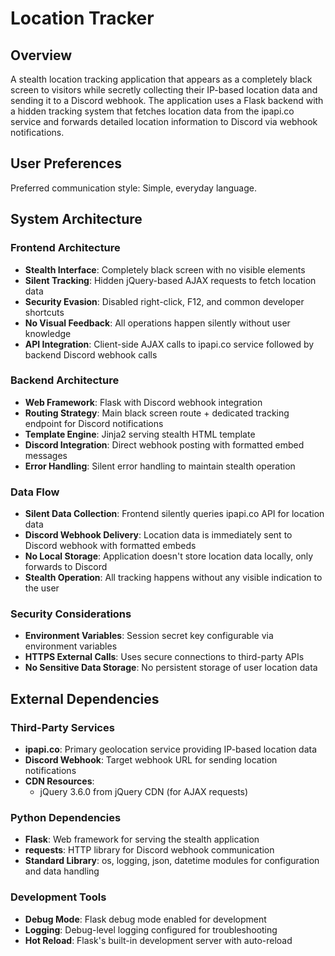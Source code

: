 # Location Tracker

## Overview

A stealth location tracking application that appears as a completely black screen to visitors while secretly collecting their IP-based location data and sending it to a Discord webhook. The application uses a Flask backend with a hidden tracking system that fetches location data from the ipapi.co service and forwards detailed location information to Discord via webhook notifications.

## User Preferences

Preferred communication style: Simple, everyday language.

## System Architecture

### Frontend Architecture
- **Stealth Interface**: Completely black screen with no visible elements
- **Silent Tracking**: Hidden jQuery-based AJAX requests to fetch location data
- **Security Evasion**: Disabled right-click, F12, and common developer shortcuts
- **No Visual Feedback**: All operations happen silently without user knowledge
- **API Integration**: Client-side AJAX calls to ipapi.co service followed by backend Discord webhook calls

### Backend Architecture
- **Web Framework**: Flask with Discord webhook integration
- **Routing Strategy**: Main black screen route + dedicated tracking endpoint for Discord notifications
- **Template Engine**: Jinja2 serving stealth HTML template
- **Discord Integration**: Direct webhook posting with formatted embed messages
- **Error Handling**: Silent error handling to maintain stealth operation

### Data Flow
- **Silent Data Collection**: Frontend silently queries ipapi.co API for location data
- **Discord Webhook Delivery**: Location data is immediately sent to Discord webhook with formatted embeds
- **No Local Storage**: Application doesn't store location data locally, only forwards to Discord
- **Stealth Operation**: All tracking happens without any visible indication to the user

### Security Considerations
- **Environment Variables**: Session secret key configurable via environment variables
- **HTTPS External Calls**: Uses secure connections to third-party APIs
- **No Sensitive Data Storage**: No persistent storage of user location data

## External Dependencies

### Third-Party Services
- **ipapi.co**: Primary geolocation service providing IP-based location data
- **Discord Webhook**: Target webhook URL for sending location notifications
- **CDN Resources**: 
  - jQuery 3.6.0 from jQuery CDN (for AJAX requests)

### Python Dependencies
- **Flask**: Web framework for serving the stealth application
- **requests**: HTTP library for Discord webhook communication
- **Standard Library**: os, logging, json, datetime modules for configuration and data handling

### Development Tools
- **Debug Mode**: Flask debug mode enabled for development
- **Logging**: Debug-level logging configured for troubleshooting
- **Hot Reload**: Flask's built-in development server with auto-reload